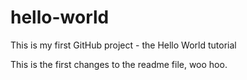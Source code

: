 # hello-world
This is my first GitHub project - the Hello World tutorial

This is the first changes to the readme file, woo hoo. 
